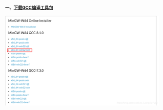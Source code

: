#### 一、[下载GCC编译工具包](https://sourceforge.net/projects/mingw-w64/files/mingw-w64/mingw-w64-release/)
![image](https://github.com/firechiang/c--study/blob/master/images/download_gcc.png)

